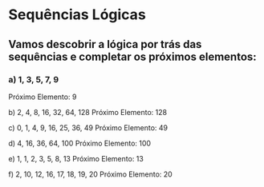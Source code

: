 # Sequências Lógicas
## Vamos descobrir a lógica por trás das sequências e completar os próximos elementos:

### a) 1, 3, 5, 7, 9
Próximo Elemento: 9

b) 2, 4, 8, 16, 32, 64, 128
Próximo Elemento: 128

c) 0, 1, 4, 9, 16, 25, 36, 49
Próximo Elemento: 49

d) 4, 16, 36, 64, 100
Próximo Elemento: 100

e) 1, 1, 2, 3, 5, 8, 13
Próximo Elemento: 13

f) 2, 10, 12, 16, 17, 18, 19, 20
Próximo Elemento: 20